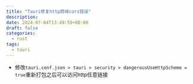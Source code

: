 ```yaml
---
title: "Tauri修复http跨域cors错误"
description: 
date: 2024-07-04T13:49:59+08:00
draft: false
categories:
  - rust
tags:
  - tauri
---
```

<!--more-->

- 修改`tauri.conf.json > tauri > security > dangerousUseHttpScheme = true`重新打包之后可以访问http任意链接